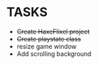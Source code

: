# TASKS
- ~~Create HaxeFlixel project~~
- ~~Create playstate class~~
- resize game window
- Add scrolling background
